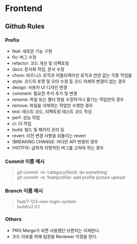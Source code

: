 # Frontend

## Github Rules

### Prefix
-   feat: 새로운 기능 구현
-   fix: 버그 수정
-   refactor: 코드 개선 및 리팩토링
-   docs: 문서화 작업, 문서 수정
-   chore: 비즈니스 로직과 어플리케이션 로직과 연관 없는 각종 작업들
-   style: 코드의 포맷 및 오타 수정 등 코드 자체의 변경이 없는 경우
-   design: 사용자 UI 디자인 변경
-   comment: 필요한 주석 추가 및 변경
-   rename: 파일 또는 폴더 명을 수정하거나 옮기는 작업만의 경우
-   remove: 파일을 삭제하는 작업만 수행한 경우
-   test: 테스트 코드, 리팩토링 테스트 코드 작성
-   perf: 성능 작업
-   ci: CI 작업
-   build: 빌드 및 패키지 관리 등
-   revert: 이전 변경 사항을 되돌리는 revert
-   !BREAKING CHANGE: 커다란 API 변경의 경우
-   !HOTFIX: 급하게 치명적인 버그를 고쳐야 하는 경우

### Commit 이름 예시
> git commit -m 'category(field): do something' <br>
> git commit -m 'feat(profile): add profile picture upload'

### Branch 이름 예시
> feat/T-123-new-login-system <br>
> build/v2.0.1

### Others
-   PR이 Merge가 되면 사용했던 브랜치는 삭제한다.
-   코드 리뷰를 위해 팀원을 Reviewer 지정을 한다.
